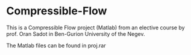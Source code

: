 # Compressible-Flow
This is a Compressible Flow project (Matlab) from an elective course by prof. Oran Sadot in Ben-Gurion University of the Negev.

The Matlab files can be found in proj.rar


